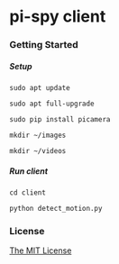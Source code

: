 # pi-spy client

### Getting Started

##### Setup
    sudo apt update
    
    sudo apt full-upgrade
    
    sudo pip install picamera
    
    mkdir ~/images
    
    mkdir ~/videos
    
##### Run client
    cd client

    python detect_motion.py
    
### License

[The MIT License](http://opensource.org/licenses/MIT)